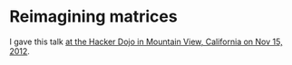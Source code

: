 # Reimagining matrices

I gave this talk [at the Hacker Dojo in Mountain View, California on Nov 15, 2012](http://www.meetup.com/haskellhackersathackerdojo/events/88293102/).
